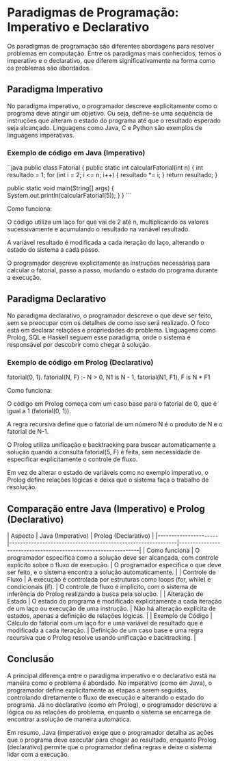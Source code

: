 # Paradigmas de Programação: Imperativo e Declarativo

Os paradigmas de programação são diferentes abordagens para resolver problemas em computação. Entre os paradigmas mais conhecidos, temos o imperativo e o declarativo, que diferem significativamente na forma como os problemas são abordados.

## Paradigma Imperativo

No paradigma imperativo, o programador descreve explicitamente como o programa deve atingir um objetivo. Ou seja, define-se uma sequência de instruções que alteram o estado do programa até que o resultado esperado seja alcançado. Linguagens como Java, C e Python são exemplos de linguagens imperativas.

### Exemplo de código em Java (Imperativo)

``java public class Fatorial { public static int calcularFatorial(int n) { int resultado = 1; for (int i = 2; i <= n; i++) { resultado *= i; } return resultado; }

public static void main(String[] args) {
    System.out.println(calcularFatorial(5));
}
} ```

Como funciona:

O código utiliza um laço for que vai de 2 até n, multiplicando os valores sucessivamente e acumulando o resultado na variável resultado.

A variável resultado é modificada a cada iteração do laço, alterando o estado do sistema a cada passo.

O programador descreve explicitamente as instruções necessárias para calcular o fatorial, passo a passo, mudando o estado do programa durante a execução.

## Paradigma Declarativo

No paradigma declarativo, o programador descreve o que deve ser feito, sem se preocupar com os detalhes de como isso será realizado. O foco está em declarar relações e propriedades do problema. Linguagens como Prolog, SQL e Haskell seguem esse paradigma, onde o sistema é responsável por descobrir como chegar à solução.

### Exemplo de código em Prolog (Declarativo)

fatorial(0, 1).
fatorial(N, F) :-
    N > 0,
    N1 is N - 1,
    fatorial(N1, F1),
    F is N * F1

Como funciona:

O código em Prolog começa com um caso base para o fatorial de 0, que é igual a 1 (fatorial(0, 1)).

A regra recursiva define que o fatorial de um número N é o produto de N e o fatorial de N-1.

O Prolog utiliza unificação e backtracking para buscar automaticamente a solução quando a consulta fatorial(5, F) é feita, sem necessidade de especificar explicitamente o controle de fluxo.

Em vez de alterar o estado de variáveis como no exemplo imperativo, o Prolog define relações lógicas e deixa que o sistema faça o trabalho de resolução.

## Comparação entre Java (Imperativo) e Prolog (Declarativo)

| Aspecto | Java (Imperativo) | Prolog (Declarativo) | |----------------------|-------------------------------------------------------------|---------------------------------------------------------------| | Como funciona | O programador especifica como a solução deve ser alcançada, com controle explícito sobre o fluxo de execução. | O programador especifica o que deve ser feito, e o sistema encontra a solução automaticamente. | | Controle de Fluxo | A execução é controlada por estruturas como loops (for, while) e condicionais (if). | O controle de fluxo é implícito, com o sistema de inferência do Prolog realizando a busca pela solução. | | Alteração de Estado | O estado do programa é modificado explicitamente a cada iteração de um laço ou execução de uma instrução. | Não há alteração explícita de estados, apenas a definição de relações lógicas. | | Exemplo de Código | Cálculo do fatorial com um laço for e uma variável de resultado que é modificada a cada iteração. | Definição de um caso base e uma regra recursiva que o Prolog resolve usando unificação e backtracking. |

## Conclusão

A principal diferença entre o paradigma imperativo e o declarativo está na maneira como o problema é abordado. No imperativo (como em Java), o programador define explicitamente as etapas a serem seguidas, controlando diretamente o fluxo de execução e alterando o estado do programa. Já no declarativo (como em Prolog), o programador descreve a lógica ou as relações do problema, enquanto o sistema se encarrega de encontrar a solução de maneira automática.

Em resumo, Java (imperativo) exige que o programador detalha as ações que o programa deve executar para chegar ao resultado, enquanto Prolog (declarativo) permite que o programador defina regras e deixe o sistema lidar com a execução.
